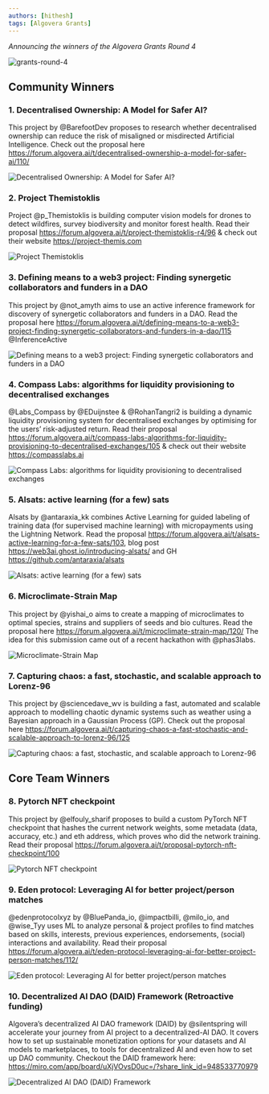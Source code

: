 ```yaml
---
authors: [hithesh]
tags: [Algovera Grants]
---
```


_Announcing the winners of the Algovera Grants Round 4_

![grants-round-4](./Grants.png)

<!--truncate-->

## Community Winners

### 1. Decentralised Ownership: A Model for Safer AI?

This project by @BarefootDev proposes to research whether decentralised ownership can reduce the risk of misaligned or misdirected Artificial Intelligence. Check out the proposal here https://forum.algovera.ai/t/decentralised-ownership-a-model-for-safer-ai/110/

![Decentralised Ownership: A Model for Safer AI?](./1.png)

### 2. Project Themistoklis

Project @p_Themistoklis is building computer vision models for drones to detect wildfires, survey biodiversity and monitor forest health. Read their proposal https://forum.algovera.ai/t/project-themistoklis-r4/96 & check out their website https://project-themis.com

![Project Themistoklis](./2.png)

### 3. Defining means to a web3 project: Finding synergetic collaborators and funders in a DAO

This project by @not_amyth aims to use an active inference framework for discovery of synergetic collaborators and funders in a DAO. Read the proposal here https://forum.algovera.ai/t/defining-means-to-a-web3-project-finding-synergetic-collaborators-and-funders-in-a-dao/115
@InferenceActive

![Defining means to a web3 project: Finding synergetic collaborators and funders in a DAO](./3.png)

### 4. Compass Labs: algorithms for liquidity provisioning to decentralised exchanges

@Labs_Compass by @EDuijnstee & @RohanTangri2 is building a dynamic liquidity provisioning system for decentralised exchanges by optimising for the users’ risk-adjusted return. Read their proposal https://forum.algovera.ai/t/compass-labs-algorithms-for-liquidity-provisioning-to-decentralised-exchanges/105 & check out their website https://compasslabs.ai

![Compass Labs: algorithms for liquidity provisioning to decentralised exchanges](./4.png)

### 5. Alsats: active learning (for a few) sats

Alsats by @antaraxia_kk combines Active Learning for guided labeling of training data (for supervised machine learning) with micropayments using the Lightning Network. Read the proposal https://forum.algovera.ai/t/alsats-active-learning-for-a-few-sats/103, blog post https://web3ai.ghost.io/introducing-alsats/ and GH https://github.com/antaraxia/alsats

![Alsats: active learning (for a few) sats](./5.png)

### 6. Microclimate-Strain Map

This project by @yishai_o aims to create a mapping of microclimates to optimal species, strains and suppliers of seeds and bio cultures. Read the proposal here https://forum.algovera.ai/t/microclimate-strain-map/120/ The idea for this submission came out of a recent hackathon with
@phas3labs.

![Microclimate-Strain Map](./6.png)

### 7. Capturing chaos: a fast, stochastic, and scalable approach to Lorenz-96

This project by @sciencedave_wv is building a fast, automated and scalable approach to modelling chaotic dynamic systems such as weather using a Bayesian approach in a Gaussian Process (GP). Check out the proposal here https://forum.algovera.ai/t/capturing-chaos-a-fast-stochastic-and-scalable-approach-to-lorenz-96/125

![Capturing chaos: a fast, stochastic, and scalable approach to Lorenz-96](./7.png)

## Core Team Winners

### 8. Pytorch NFT checkpoint

This project by @elfouly_sharif proposes to build a custom PyTorch NFT checkpoint that hashes the current network weights, some metadata (data, accuracy, etc.) and eth address, which proves who did the network training. Read their proposal https://forum.algovera.ai/t/proposal-pytorch-nft-checkpoint/100

![Pytorch NFT checkpoint](./8.png)

### 9. Eden protocol: Leveraging AI for better project/person matches

@edenprotocolxyz by @BluePanda_io, @impactbilli, @milo_io, and @wise_Tyy uses ML to analyze personal & project profiles to find matches based on skills, interests, previous experiences, endorsements, (social) interactions and availability. Read their proposal https://forum.algovera.ai/t/eden-protocol-leveraging-ai-for-better-project-person-matches/112/

![Eden protocol: Leveraging AI for better project/person matches](./9.png)

### 10. Decentralized AI DAO (DAID) Framework (Retroactive funding)

Algovera’s decentralized AI DAO framework (DAID) by @silentspring will accelerate your journey from AI project to a decentralized-AI DAO. It covers how to set up sustainable monetization options for your datasets and AI models to marketplaces, to tools for decentralized AI and even how to set up DAO community. Checkout the DAID framework here: https://miro.com/app/board/uXjVOvsD0uc=/?share_link_id=948533770979

![Decentralized AI DAO (DAID) Framework](./10.png)
